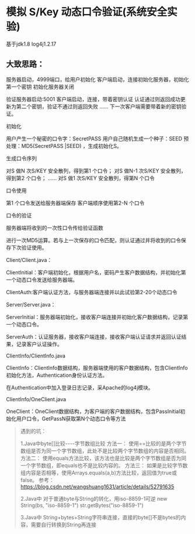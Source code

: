 # 模拟 S/Key 动态口令验证(系统安全实验)
基于jdk1.8  log4j1.2.17

## 大致思路：
 服务器启动，4999端口，给用户初始化
 客户端启动，连接初始化服务器，初始化第一个密钥
初始化服务器关闭

验证服务器启动:5001
客户端启动，连接，带着密钥认证
	认证通过则返回成功更新为第二个密钥，验证不通过则返回失败
	......
下一次客户端需要带着新的密钥验证。


初始化

用户产生一个秘密的口令字：SecretPASS
用户自己随机生成一个种子：SEED 
预处理：MD5(SecretPASS |SEED) ，生成初始化S。 

生成口令序列

对S 做N 次S/KEY 安全散列，得到第1 个口令；
对S 做N-1 次S/KEY 安全散列，得到第2 个口令；
……
对S 做1 次S/KEY 安全散列，得第N 个口令

口令使用

第1 个口令发送给服务器端保存
客户端顺序使用第2-N 个口令

口令的验证

服务器端将收到的一次性口令传给验证函数

进行一次MD5运算。若与上一次保存的口令匹配，则认证通过并将收到的口令保存下次验证使用。	

Client/Client.java：

ClientInitial：客户端初始化，根据用户名，密码产生客户数据结构，并初始化第一个动态口令发送给服务器端。

ClientAuth:客户端认证方法，与服务器端连接并以此试验第2-20个动态口令

Server/Server.java：

ServerInitial：服务器端初始化，接收客户端连接并初始化客户数据结构，记录第一个动态口令。

ServerAuth：认证服务器，接收客户端连接，接收客户端认证请求并返回认证结果，记录客户认证操作。

ClientInfo/ClientInfo.java

ClientInfo：ClientInfo数据结构，服务器端使用的客户数据结构，包含ClientInfo初始化方法，Authentication身份认证方法。

在Authentication中加入登录日志记录，采Apache的log4j模块。

ClientInfo/OneClient.java

OneClient：OneClient数据结构，为客户端的客户数据结构，包含PassInitial初始化用户口令，GetPassN获取第N个动态口令等方法	


> 遇到的坑：
>
>1.Java中byte[]比较----字节数组比较
>方法一：
>使用==比较的是两个字节数组是否为同一个字节数组，此处不是比较两个字节数组的内容是否相同。
>方法二：
>使用equals方法比较，该方法也是比较是两个字节数组是否为同一个字节数组，即equals也不是比较内容的。
>方法三：
>如果是比较字节数组内容是否相等，使用Arrays.equals(a,b)方法比较，返回值为true或false。
>参考：https://blog.csdn.net/wangshuang1631/article/details/52791635
>
>2.Java中
>对于普通byte与String的转化，用iso-8859-1可逆
>new String(bs, "iso-8859-1")
>str.getBytes("iso-8859-1")
>
>3.Java中
>String+bytes+String字符串连接，直接的byte[]不是bytes的内容，需要自行转换到String再连接

